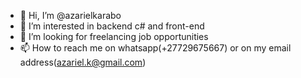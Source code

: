 - 👋 Hi, I’m @azarielkarabo
- 👀 I’m interested in backend c# and front-end
- 💞️ I’m looking for freelancing job opportunities
- 📫 How to reach me on whatsapp(+27729675667) or on my email address(azariel.k@gmail.com)

<!---
azarielkarabo/azarielkarabo is a ✨ special ✨ repository because its `README.md` (this file) appears on your GitHub profile.
You can click the Preview link to take a look at your changes.
--->
